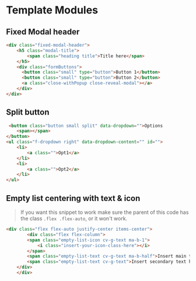 # Template Modules

## Fixed Modal header

```html
<div class="fixed-modal-header">
    <h5 class="modal-title">
        <span class="heading title">Title here</span>
    </h5>
    <div class="formButtons">
      <button class="small" type="button">Button 1</button>
      <button class="small" type="button">Button 2</button>
      <a class="close-withPopup close-reveal-modal"></a>
    </div>
</div>
```

## Split button

```html
 <button class="button small split" data-dropdown="">Options
    <span></span>
</button>
<ul class="f-dropdown right" data-dropdown-content="" id="">
    <li>
        <a class="">Opt1</a>
    </li>
    <li>
        <a class="">Opt2</a>
    </li>
</ul>
```

## Empty list centering with text & icon

> If you want this snippet to work make sure the parent of this code has the class ```.flex .flex-auto```, or it won't work.

```html
<div class="flex flex-auto justify-center items-center">
        <div class="flex flex-column">
        <span class="empty-list-icon cv-g-text ma-b-1">
            <i class="insert-your-icon-class-here"></i>
        </span>
        <span class="empty-list-text cv-g-text ma-b-half">Insert main text here</span>
        <span class="empty-list-text cv-g-text">Insert secondary text here</span>
    </div>
    </div>
```